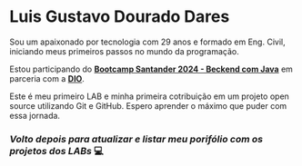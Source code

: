 
# **Luis Gustavo Dourado Dares**

Sou um apaixonado por tecnologia com 29 anos e formado em Eng. Civil, iniciando meus primeiros passos no mundo da programação.

Estou participando do **[Bootcamp Santander 2024 - Beckend com Java](https://app.santanderopenacademy.com/pt-BR/program/santander-bootcamp-2024)** em parceria com a **[DIO](https://web.dio.me/home)**.

Este é meu primeiro LAB e minha primeira cotribuição em um projeto open source utilizando Git e GitHub. Espero aprender o máximo que puder com essa jornada.

### *Volto depois para atualizar e listar meu porifólio com os projetos dos LABs* 💻
